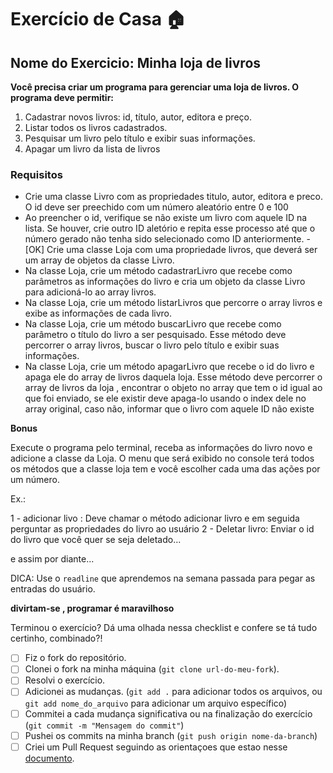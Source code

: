 # Exercício de Casa 🏠

## Nome do Exercicio: Minha loja de livros

**Você precisa criar um programa para gerenciar uma loja de livros. O programa deve permitir:**

1. Cadastrar novos livros: id, título, autor, editora e preço.
2. Listar todos os livros cadastrados.
3. Pesquisar um livro pelo título e exibir suas informações.
4. Apagar um livro da lista de livros

### Requisitos

- Crie uma classe Livro com as propriedades titulo, autor, editora e preco. O id deve ser preechido com um número aleatório entre 0 e 100
- Ao preencher o id, verifique se não existe um livro com aquele ID na lista. Se houver, crie outro ID aletório e repita esse processo até que o número gerado não tenha sido selecionado como ID anteriormente.
-[OK] Crie uma classe Loja com uma propriedade livros, que deverá ser um array de objetos da classe Livro.
- Na classe Loja, crie um método cadastrarLivro que recebe como parâmetros as informações do livro e cria um objeto da classe Livro para adicioná-lo ao array livros.
- Na classe Loja, crie um método listarLivros que percorre o array livros e exibe as informações de cada livro.
- Na classe Loja, crie um método buscarLivro que recebe como parâmetro o título do livro a ser pesquisado. Esse método deve percorrer o array livros, buscar o livro pelo título e exibir suas informações.
- Na classe Loja, crie um método apagarLivro que recebe o id do livro e apaga ele do array de livros daquela loja. Esse método deve percorrer o array de livros da loja , encontrar o objeto no array que tem o id igual ao que foi enviado, se ele existir deve apaga-lo usando o index dele no array original, caso não, informar que o livro com aquele ID não existe

**Bonus**

Execute o programa pelo terminal, receba as informações do livro novo e adicione a classe da Loja.
O menu que será exibido no console terá todos os métodos que a classe loja tem e você escolher cada uma das ações por um número.

Ex.:

1 - adicionar livo : Deve chamar o método adicionar livro e em seguida perguntar as propriedades do livro ao usuário
2 - Deletar livro: Enviar o id do livro que você quer se seja deletado...

e assim por diante...

DICA: Use o `readline` que aprendemos na semana passada para pegar as entradas do usuário.

**divirtam-se , programar é maravilhoso**

Terminou o exercício? Dá uma olhada nessa checklist e confere se tá tudo certinho, combinado?!

- [ ] Fiz o fork do repositório.
- [ ] Clonei o fork na minha máquina (`git clone url-do-meu-fork`).
- [ ] Resolvi o exercício.
- [ ] Adicionei as mudanças. (`git add .` para adicionar todos os arquivos, ou `git add nome_do_arquivo` para adicionar um arquivo específico)
- [ ] Commitei a cada mudança significativa ou na finalização do exercício (`git commit -m "Mensagem do commit"`)
- [ ] Pushei os commits na minha branch (`git push origin nome-da-branch`)
- [ ] Criei um Pull Request seguindo as orientaçoes que estao nesse [documento](https://github.com/mflilian/repo-example/blob/main/exercicios/para-casa/instrucoes-pull-request.md).
